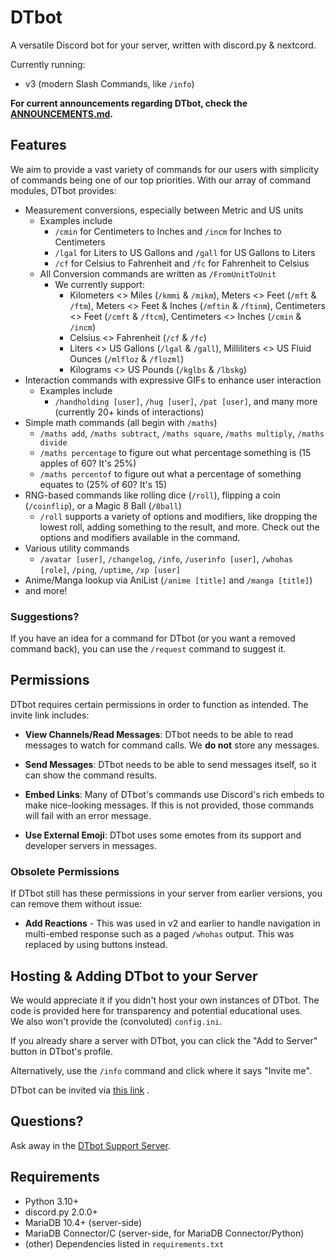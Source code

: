 # DTbot

A versatile Discord bot for your server, written with discord.py & nextcord.

Currently running:

* v3 (modern Slash Commands, like `/info`)

**For current announcements regarding DTbot, check the [ANNOUNCEMENTS.md](ANNOUNCEMENTS.md).**

## Features

We aim to provide a vast variety of commands for our users with simplicity of commands being one of our top priorities.
With our array of command modules, DTbot provides:

* Measurement conversions, especially between Metric and US units
    * Examples include
        * `/cmin` for Centimeters to Inches and `/incm` for Inches to Centimeters
        * `/lgal` for Liters to US Gallons and `/gall` for US Gallons to Liters
        * `/cf` for Celsius to Fahrenheit and `/fc` for Fahrenheit to Celsius
    * All Conversion commands are written as `/FromUnitToUnit`
        * We currently support:
            * Kilometers <> Miles (`/kmmi` & `/mikm`), Meters <> Feet (`/mft` & `/ftm`), Meters <> Feet & Inches
              (`/mftin` & `/ftinm`), Centimeters <> Feet (`/cmft` & `/ftcm`), Centimeters <> Inches  (`/cmin` & `/incm`)
            * Celsius <> Fahrenheit (`/cf` & `/fc`)
            * Liters <> US Gallons (`/lgal` & `/gall`), Milliliters <> US Fluid Ounces (`/mlfloz` & `/flozml`)
            * Kilograms <> US Pounds (`/kglbs` & `/lbskg`)
* Interaction commands with expressive GIFs to enhance user interaction
    * Examples include
        * `/handholding [user]`, `/hug [user]`, `/pat [user]`, and many more (currently 20+ kinds of interactions)
* Simple math commands (all begin with `/maths`)
    * `/maths add`, `/maths subtract`, `/maths square`, `/maths multiply`, `/maths divide`
    * `/maths percentage` to figure out what percentage something is (15 apples of 60? It's 25%)
    * `/maths percentof` to figure out what a percentage of something equates to (25% of 60? It's 15)
* RNG-based commands like rolling dice (`/roll`), flipping a coin (`/coinflip`), or a Magic 8 Ball (`/8ball`)
    * `/roll` supports a variety of options and modifiers, like dropping the lowest roll, adding something to the
      result, and more. Check out the options and modifiers available in the command.
* Various utility commands
    * `/avatar [user]`, `/changelog`, `/info`, `/userinfo [user]`, `/whohas [role]`, `/ping`, `/uptime`, `/xp [user]`
* Anime/Manga lookup via AniList (`/anime [title]` and `/manga [title]`)
* and more!

### Suggestions?

If you have an idea for a command for DTbot (or you want a removed command back), you can use the `/request` command to
suggest it.

## Permissions

DTbot requires certain permissions in order to function as intended. The invite link includes:

- **View Channels/Read Messages**: DTbot needs to be able to read messages to watch for command calls. We **do not**
  store any messages.

- **Send Messages**: DTbot needs to be able to send messages itself, so it can show the command results.

- **Embed Links**: Many of DTbot's commands use Discord's rich embeds to make nice-looking messages. If this is not
  provided, those commands will fail with an error message.

- **Use External Emoji**: DTbot uses some emotes from its support and developer servers in messages.

### Obsolete Permissions

If DTbot still has these permissions in your server from earlier versions, you can remove them without issue:

- **Add Reactions** - This was used in v2 and earlier to handle navigation in multi-embed response such as a paged
  `/whohas` output. This was replaced by using buttons instead.

## Hosting & Adding DTbot to your Server

We would appreciate it if you didn't host your own instances of DTbot. The code is provided here for transparency and
potential educational uses.<br>
We also won't provide the (convoluted) `config.ini`.

If you already share a server with DTbot, you can click the "Add to Server" button in DTbot's profile.

Alternatively, use the `/info` command and click where it says "Invite me".

DTbot can be invited
via [this link](https://discord.com/api/oauth2/authorize?client_id=472730689599569921&permissions=281600&scope=applications.commands%20bot)
.

## Questions?

Ask away in the [DTbot Support Server](https://discord.gg/kSPMd2v).

## Requirements

* Python 3.10+
* discord.py 2.0.0+
* MariaDB 10.4+ (server-side)
* MariaDB Connector/C (server-side, for MariaDB Connector/Python)
* (other) Dependencies listed in `requirements.txt`
